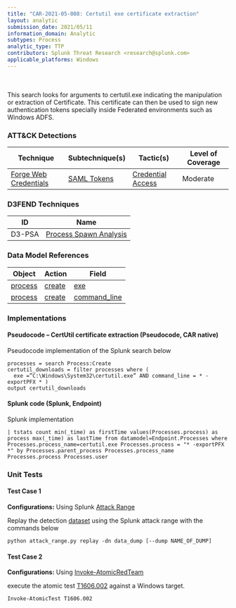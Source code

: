 ```yaml
---
title: "CAR-2021-05-008: Certutil exe certificate extraction"
layout: analytic
submission_date: 2021/05/11
information_domain: Analytic
subtypes: Process
analytic_type: TTP
contributors: Splunk Threat Research <research@splunk.com>
applicable_platforms: Windows
---
```

<br><br>
This search looks for arguments to certutil.exe indicating the manipulation or extraction of Certificate. This certificate can then be used to sign new authentication tokens specially inside Federated environments such as Windows ADFS.


### ATT&CK Detections

|Technique|Subtechnique(s)|Tactic(s)|Level of Coverage|
|---|---|---|---|
|[Forge Web Credentials](https://attack.mitre.org/techniques/T1606/)|[SAML Tokens](https://attack.mitre.org/techniques/T1606/002/)|[Credential Access](https://attack.mitre.org/tactics/TA0006/)|Moderate|


### D3FEND Techniques

|ID|Name|
|---|---| 
|D3-PSA | [Process Spawn Analysis](https://d3fend.mitre.org/technique/d3f:ProcessSpawnAnalysis)| 



### Data Model References

|Object|Action|Field|
|---|---|---|
|[process](/data_model/process) | [create](/data_model/process#create) | [exe](/data_model/process#exe) |
|[process](/data_model/process) | [create](/data_model/process#create) | [command_line](/data_model/process#command_line) |



### Implementations

#### Pseudocode – CertUtil certificate extraction (Pseudocode, CAR native)


Pseudocode implementation of the Splunk search below


```
processes = search Process:Create
certutil_downloads = filter processes where (
  exe =”C:\Windows\System32\certutil.exe” AND command_line = * -exportPFX * )
output certutil_downloads
```


#### Splunk code (Splunk, Endpoint)


Splunk implementation


```
| tstats count min(_time) as firstTime values(Processes.process) as process max(_time) as lastTime from datamodel=Endpoint.Processes where Processes.process_name=certutil.exe Processes.process = "* -exportPFX *" by Processes.parent_process Processes.process_name Processes.process Processes.user
```



### Unit Tests

#### Test Case 1

**Configurations:** Using Splunk [Attack Range](https://github.com/splunk/attack_range)

Replay the detection [dataset](https://media.githubusercontent.com/media/splunk/attack_data/master/datasets/suspicious_behaviour/certutil_exe_certificate_extraction/windows-sysmon.log)  using the Splunk attack range with the commands below

```
python attack_range.py replay -dn data_dump [--dump NAME_OF_DUMP]
```

#### Test Case 2

**Configurations:** Using [Invoke-AtomicRedTeam](https://github.com/redcanaryco/invoke-atomicredteam)

execute the atomic test [T1606.002](https://github.com/redcanaryco/atomic-red-team/tree/master/atomics/T1606.002) against a Windows target.

```
Invoke-AtomicTest T1606.002
```


